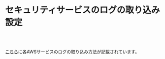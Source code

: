 # セキュリティサービスのログの取り込み設定
<br><br>

[こちら](https://github.com/aws-samples/siem-on-amazon-opensearch-service/blob/main/docs/configure_aws_service_ja.md)に各AWSサービスのログの取り込み方法が記載されています。<br><br><br>